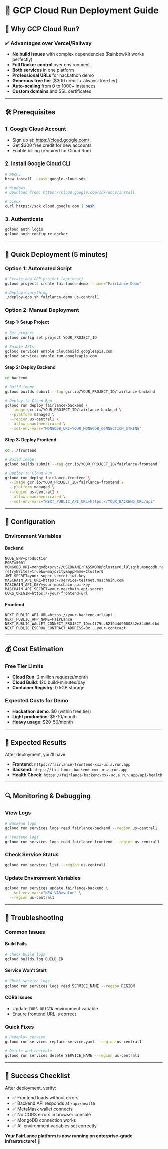 # 🚀 GCP Cloud Run Deployment Guide

## 🎯 **Why GCP Cloud Run?**

### **✅ Advantages over Vercel/Railway**
- **No build issues** with complex dependencies (RainbowKit works perfectly)
- **Full Docker control** over environment
- **Both services** in one platform
- **Professional URLs** for hackathon demo
- **Generous free tier** ($300 credit + always-free tier)
- **Auto-scaling** from 0 to 1000+ instances
- **Custom domains** and SSL certificates

---

## 🛠️ **Prerequisites**

### **1. Google Cloud Account**
- Sign up at: https://cloud.google.com/
- Get $300 free credit for new accounts
- Enable billing (required for Cloud Run)

### **2. Install Google Cloud CLI**
```bash
# macOS
brew install --cask google-cloud-sdk

# Windows
# Download from: https://cloud.google.com/sdk/docs/install

# Linux
curl https://sdk.cloud.google.com | bash
```

### **3. Authenticate**
```bash
gcloud auth login
gcloud auth configure-docker
```

---

## 🚀 **Quick Deployment (5 minutes)**

### **Option 1: Automated Script**
```bash
# Create new GCP project (optional)
gcloud projects create fairlance-demo --name="FairLance Demo"

# Deploy everything
./deploy-gcp.sh fairlance-demo us-central1
```

### **Option 2: Manual Deployment**

#### **Step 1: Setup Project**
```bash
# Set project
gcloud config set project YOUR_PROJECT_ID

# Enable APIs
gcloud services enable cloudbuild.googleapis.com
gcloud services enable run.googleapis.com
```

#### **Step 2: Deploy Backend**
```bash
cd backend

# Build image
gcloud builds submit --tag gcr.io/YOUR_PROJECT_ID/fairlance-backend

# Deploy to Cloud Run
gcloud run deploy fairlance-backend \
  --image gcr.io/YOUR_PROJECT_ID/fairlance-backend \
  --platform managed \
  --region us-central1 \
  --allow-unauthenticated \
  --set-env-vars="MONGODB_URI=YOUR_MONGODB_CONNECTION_STRING"
```

#### **Step 3: Deploy Frontend**
```bash
cd ../frontend

# Build image
gcloud builds submit --tag gcr.io/YOUR_PROJECT_ID/fairlance-frontend

# Deploy to Cloud Run
gcloud run deploy fairlance-frontend \
  --image gcr.io/YOUR_PROJECT_ID/fairlance-frontend \
  --platform managed \
  --region us-central1 \
  --allow-unauthenticated \
  --set-env-vars="NEXT_PUBLIC_API_URL=https://YOUR_BACKEND_URL/api"
```

---

## 🔧 **Configuration**

### **Environment Variables**

#### **Backend**
```env
NODE_ENV=production
PORT=5001
MONGODB_URI=mongodb+srv://USERNAME:PASSWORD@cluster0.l9lsqjb.mongodb.net/fairlance?retryWrites=true&w=majority&appName=Cluster0
JWT_SECRET=your-super-secret-jwt-key
MASCHAIN_API_URL=https://service-testnet.maschain.com
MASCHAIN_API_KEY=your-maschain-api-key
MASCHAIN_API_SECRET=your-maschain-api-secret
CORS_ORIGIN=https://your-frontend-url
```

#### **Frontend**
```env
NEXT_PUBLIC_API_URL=https://your-backend-url/api
NEXT_PUBLIC_APP_NAME=FairLance
NEXT_PUBLIC_WALLET_CONNECT_PROJECT_ID=c4f79cc821944d9680842e34466bfbd
NEXT_PUBLIC_ESCROW_CONTRACT_ADDRESS=0x...your-contract
```

---

## 💰 **Cost Estimation**

### **Free Tier Limits**
- **Cloud Run**: 2 million requests/month
- **Cloud Build**: 120 build-minutes/day
- **Container Registry**: 0.5GB storage

### **Expected Costs for Demo**
- **Hackathon demo**: $0 (within free tier)
- **Light production**: $5-10/month
- **Heavy usage**: $20-50/month

---

## 🎯 **Expected Results**

After deployment, you'll have:
- **Frontend**: `https://fairlance-frontend-xxx-uc.a.run.app`
- **Backend**: `https://fairlance-backend-xxx-uc.a.run.app`
- **Health Check**: `https://fairlance-backend-xxx-uc.a.run.app/api/health`

---

## 🔍 **Monitoring & Debugging**

### **View Logs**
```bash
# Backend logs
gcloud run services logs read fairlance-backend --region us-central1

# Frontend logs
gcloud run services logs read fairlance-frontend --region us-central1
```

### **Check Service Status**
```bash
gcloud run services list --region us-central1
```

### **Update Environment Variables**
```bash
gcloud run services update fairlance-backend \
  --set-env-vars="NEW_VAR=value" \
  --region us-central1
```

---

## 🚨 **Troubleshooting**

### **Common Issues**

#### **Build Fails**
```bash
# Check build logs
gcloud builds log BUILD_ID
```

#### **Service Won't Start**
```bash
# Check service logs
gcloud run services logs read SERVICE_NAME --region REGION
```

#### **CORS Issues**
- Update `CORS_ORIGIN` environment variable
- Ensure frontend URL is correct

### **Quick Fixes**
```bash
# Redeploy service
gcloud run services replace service.yaml --region us-central1

# Delete and recreate
gcloud run services delete SERVICE_NAME --region us-central1
```

---

## 🎉 **Success Checklist**

After deployment, verify:
- ✅ Frontend loads without errors
- ✅ Backend API responds at `/api/health`
- ✅ MetaMask wallet connects
- ✅ No CORS errors in browser console
- ✅ MongoDB connection works
- ✅ All environment variables set correctly

**Your FairLance platform is now running on enterprise-grade infrastructure! 🚀**
